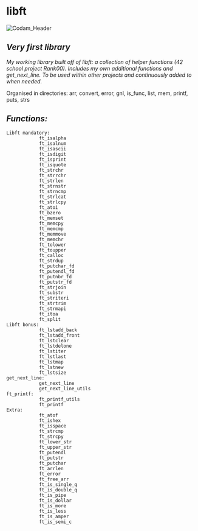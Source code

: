# libft

![Codam_Header](https://user-images.githubusercontent.com/115113929/229160466-ed0125ab-73c4-4789-a31e-36d835bc6489.jpg)


## ***Very first library***

*My working library built off of libft: a collection of helper functions (42 school project Rank00).*
*Includes my own additional functions and get_next_line. To be used within other projects and continuously added to when needed.*

Organised in directories:
		arr, convert, error, gnl, is_func, list, mem, printf, puts, strs

## ***Functions:***

	Libft mandatory:
				ft_isalpha
    			ft_isalnum
    			ft_isascii
    			ft_isdigit
    			ft_isprint
				ft_isquote
    			ft_strchr
    			ft_strrchr
    			ft_strlen
    			ft_strnstr
    			ft_strncmp
    			ft_strlcat
    			ft_strlcpy
    			ft_atoi
    			ft_bzero
    			ft_memset
    			ft_memcpy
    			ft_memcmp
    			ft_memmove
    			ft_memchr
    			ft_tolower
    			ft_toupper
    			ft_calloc
    			ft_strdup
    			ft_putchar_fd
    			ft_putendl_fd
    			ft_putnbr_fd
    			ft_putstr_fd
    			ft_strjoin
    			ft_substr
    			ft_striteri
    			ft_strtrim
    			ft_strmapi
    			ft_itoa
    			ft_split
	Libft bonus:
    			ft_lstadd_back
    			ft_lstadd_front
    			ft_lstclear
    			ft_lstdelone
    			ft_lstiter
    			ft_lstlast
    			ft_lstmap
    			ft_lstnew
    			ft_lstsize
	get_next_line:
				get_next_line
				get_next_line_utils
	ft_printf:
				ft_printf_utils
				ft_printf
	Extra:
				ft_atof
				ft_ishex
				ft_isspace
				ft_strcmp
				ft_strcpy
				ft_lower_str
				ft_upper_str
				ft_putendl
				ft_putstr
				ft_putchar
				ft_arrlen
				ft_error
				ft_free_arr
				ft_is_single_q
				ft_is_double_q
				ft_is_pipe
				ft_is_dollar
				ft_is_more
				ft_is_less
				ft_is_amper
				ft_is_semi_c
